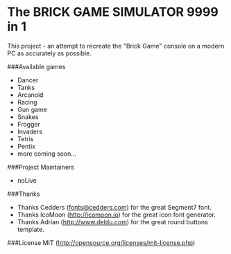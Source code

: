# The BRICK GAME SIMULATOR 9999 in 1
This project - an attempt to recreate the "Brick Game" console on a modern PC as accurately as possible.

###Available games
* Dancer
* Tanks
* Arcanoid
* Racing
* Gun game
* Snakes
* Frogger
* Invaders
* Tetris
* Pentix
* more coming soon...

###Project Maintainers
* noLive

###Thanks
- Thanks Cedders (fonts@cedders.com) for the great Segment7 font.
- Thanks IcoMoon (http://icomoon.io) for the great icon font generator.
- Thanks Adrian  (http://www.deldu.com) for the great round buttons template.

###License
MIT (http://opensource.org/licenses/mit-license.php)
